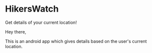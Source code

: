 # HikersWatch
Get details of your current location!

Hey there,

This is an android app which gives details based on the user's current location.
